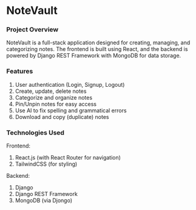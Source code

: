 # NoteVault

### Project Overview

NoteVault is a full-stack application designed for creating, managing, and categorizing notes. The frontend is built using React, and the backend is powered by Django REST Framework with MongoDB for data storage.

### Features

1. User authentication (Login, Signup, Logout)
2. Create, update, delete notes
3. Categorize and organize notes
4. Pin/Unpin notes for easy access
5. Use AI to fix spelling and grammatical errors
6. Download and copy (duplicate) notes

### Technologies Used

Frontend:

1. React.js (with React Router for navigation)
2. TailwindCSS (for styling)

Backend:

1. Django
2. Django REST Framework
3. MongoDB (via Djongo)